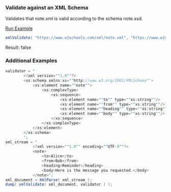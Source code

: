 ### Validate against an XML Schema

Validates that note.xml is valid according to the schema note.xsd. 

<a href="https://try.boxlang.io/?code=eJyryM0JS8zJTEksSdVQUMooKSkottLXLy8v1ys3Lk7OyM%2FPKdZLzs%2FVr8jN0c%2FLL0nVAzKUdIhTWZyipKCpFxziGBIabM0FAPhjJN4%3D" target="_blank">Run Example</a>

```java
xmlValidate( "https://www.w3schools.com/xml/note.xml", "https://www.w3schools.com/xml/note.xsd" ).STATUS;

```

Result: false

### Additional Examples


```java
validator = "
		<?xml version=""1.0""?>
		<xs:schema xmlns:xs=""http://www.w3.org/2001/XMLSchema"">
			<xs:element name=""note"">
				<xs:complexType>
					<xs:sequence>
						<xs:element name=""to"" type=""xs:string""/>
						<xs:element name=""from"" type=""xs:string""/>
						<xs:element name=""heading"" type=""xs:string""/>
						<xs:element name=""body"" type=""xs:string""/>
					</xs:sequence>
				</xs:complexType>
			</xs:element>
		</xs:schema>
		";
xml_stream = "
			<?xml version=""1.0"" encoding=""UTF-8""?>
			<note>
				<to>Alice</to>
				<from>Bob</from>
				<heading>Reminder</heading>
				<body>Here is the message you requested.</body>
			</note>";
xml_document = XmlParse( xml_stream );
dump( xmlValidate( xml_document, validator ) );

```


